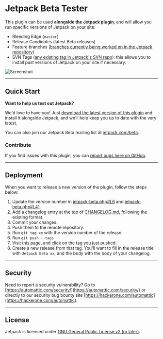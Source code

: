 # Jetpack Beta Tester

This plugin can be used **alongside [the Jetpack plugin](https://wordpress.org/plugins/jetpack/)**, and will allow you run specific versions of Jetpack on your site:
- Bleeding Edge (`master`)
- Release Candidates (latest Beta releases)
- Feature branches ([branches currently being worked on in the Jetpack repository](https://github.com/Automattic/Jetpack/pulls))
- SVN Tags ([any existing tag in Jetpack's SVN repo](https://plugins.svn.wordpress.org/jetpack/tags/)): this allows you to install past versions of Jetpack on your site if necessary.

![Screenshot](https://github.com/Automattic/jetpack-beta/raw/master/screenshot.png "Jetpack Beta UI")

-------

## Quick Start

**Want to help us test out Jetpack?**

We'd love to have you! Just [download the latest version of this plugin](https://github.com/Automattic/jetpack-beta/releases) and install it alongside Jetpack, and we'll help keep you up to date with the very latest.

You can also join our Jetpack Beta mailing list at [jetpack.com/beta](https://jetpack.com/beta).

### Contribute

If you find issues with this plugin, you can [report bugs here on GitHub](https://github.com/Automattic/jetpack-beta/issues/new).

-------

## Deployment

When you want to release a new version of the plugin, follow the steps below:

1. Update the version number in [jetpack-beta.php#L6](https://github.com/Automattic/jetpack-beta/blob/master/jetpack-beta.php#L6) and [jetpack-beta.php#L41](https://github.com/Automattic/jetpack-beta/blob/master/jetpack-beta.php#L41).
2. Add a changelog entry at the top of [CHANGELOG.md](https://github.com/Automattic/jetpack-beta/blob/master/CHANGELOG.md), following the existing format.
3. Commit your changes.
4. Push them to the remote repository.
5. Run `git tag xx` with the version number of the release.
6. Run `git push --tags`
7. Visit [this page](https://github.com/Automattic/jetpack-beta/releases), and click on the tag you just pushed.
8. Create a new release from that tag. You'll want to fill in the release title with `Jetpack Beta xx`, and the body with the body of your changelog.

-------

## Security

Need to report a security vulnerability? Go to [https://automattic.com/security/](https://automattic.com/security/) or directly to our security bug bounty site [https://hackerone.com/automattic](https://hackerone.com/automattic).

-------

## License

Jetpack is licensed under [GNU General Public License v2 (or later)](./LICENSE.txt).
